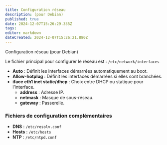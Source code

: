 ```yaml
---
title: Configuration réseau
description: (pour Debian)
published: true
date: 2024-12-07T15:26:29.335Z
tags: 
editor: markdown
dateCreated: 2024-12-07T15:26:21.880Z
---
```


Configuration réseau (pour Debian)

Le fichier principal pour configurer le réseau est : `/etc/network/interfaces`

- **Auto** : Définit les interfaces démarrées automatiquement au boot.    
- **Allow-hotplug** : Définit les interfaces démarrées si elles sont branchées.    
- **iface eth1 inet static/dhcp** : Choix entre DHCP ou statique pour l’interface.    
    - **address** : Adresse IP.        
    - **netmask** : Masque de sous-réseau.        
    - **gateway** : Passerelle.        

### Fichiers de configuration complémentaires

- **DNS** : `/etc/resolv.conf`    
- **Hosts** : `/etc/hosts`    
- **NTP** : `/etc/ntpd.conf`    
